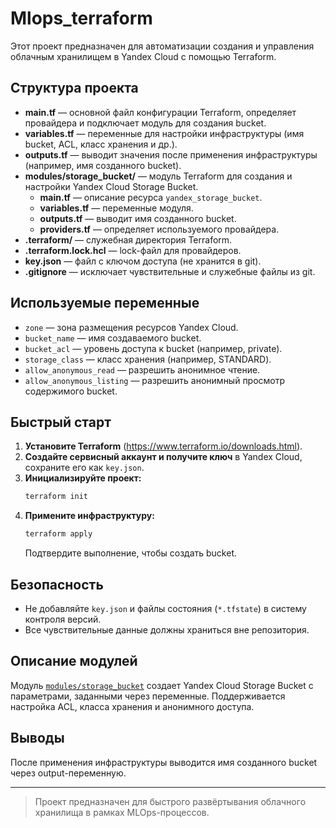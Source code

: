 # Mlops_terraform

Этот проект предназначен для автоматизации создания и управления облачным хранилищем в Yandex Cloud с помощью Terraform.

## Структура проекта

- **main.tf** — основной файл конфигурации Terraform, определяет провайдера и подключает модуль для создания bucket.
- **variables.tf** — переменные для настройки инфраструктуры (имя bucket, ACL, класс хранения и др.).
- **outputs.tf** — выводит значения после применения инфраструктуры (например, имя созданного bucket).
- **modules/storage_bucket/** — модуль Terraform для создания и настройки Yandex Cloud Storage Bucket.
  - **main.tf** — описание ресурса `yandex_storage_bucket`.
  - **variables.tf** — переменные модуля.
  - **outputs.tf** — выводит имя созданного bucket.
  - **providers.tf** — определяет используемого провайдера.
- **.terraform/** — служебная директория Terraform.
- **.terraform.lock.hcl** — lock-файл для провайдеров.
- **key.json** — файл с ключом доступа (не хранится в git).
- **.gitignore** — исключает чувствительные и служебные файлы из git.

## Используемые переменные

- `zone` — зона размещения ресурсов Yandex Cloud.
- `bucket_name` — имя создаваемого bucket.
- `bucket_acl` — уровень доступа к bucket (например, private).
- `storage_class` — класс хранения (например, STANDARD).
- `allow_anonymous_read` — разрешить анонимное чтение.
- `allow_anonymous_listing` — разрешить анонимный просмотр содержимого bucket.

## Быстрый старт

1. **Установите Terraform** (https://www.terraform.io/downloads.html).
2. **Создайте сервисный аккаунт и получите ключ** в Yandex Cloud, сохраните его как `key.json`.
3. **Инициализируйте проект:**
   ```sh
   terraform init
   ```
4. **Примените инфраструктуру:**
   ```sh
   terraform apply
   ```
   Подтвердите выполнение, чтобы создать bucket.

## Безопасность

- Не добавляйте `key.json` и файлы состояния (`*.tfstate`) в систему контроля версий.
- Все чувствительные данные должны храниться вне репозитория.

## Описание модулей

Модуль [`modules/storage_bucket`](modules/storage_bucket/) создает Yandex Cloud Storage Bucket с параметрами, заданными через переменные. Поддерживается настройка ACL, класса хранения и анонимного доступа.

## Выводы

После применения инфраструктуры выводится имя созданного bucket через output-переменную.

---

> Проект предназначен для быстрого развёртывания облачного хранилища в рамках MLOps-процессов.